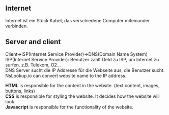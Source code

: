 ## Internet
Internet ist ein Stück Kabel, das verschiedene Computer miteinander verbinden.

## Server and client
Client->ISP(Internet Service Provider)->DNS(Domain Name System)<br>
ISP(Internet Service Provider): Benutzer zahlt Geld zu ISP, um Internet zu surfen. z.B. Telekom, O2...<br>
DNS Server sucht die IP Addresse für die Webseite aus, die Benutzer sucht.<br>
NsLookup.io can convert website name to the IP address.<br>

**HTML** is responsible for the content in the website. (text content, images, buttons, links)<br>
**CSS** is responsible for styling the website. It decides how the website will look.<br>
**Javascript** is responsible for the functionality of the website.<br>


